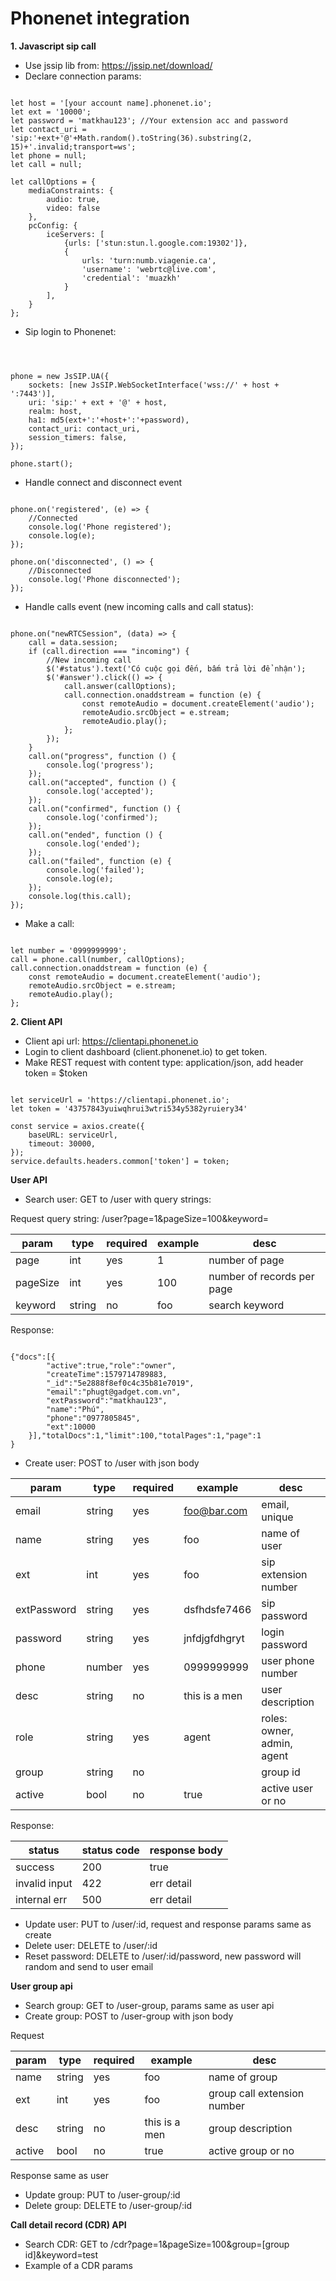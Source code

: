 # Phonenet integration

**1. Javascript sip call**
- Use jssip lib from: https://jssip.net/download/
- Declare connection params:

<pre><code>
let host = '[your account name].phonenet.io';
let ext = '10000';
let password = 'matkhau123'; //Your extension acc and password
let contact_uri = 'sip:'+ext+'@'+Math.random().toString(36).substring(2, 15)+'.invalid;transport=ws';
let phone = null;
let call = null;

let callOptions = {
    mediaConstraints: {
        audio: true,
        video: false
    },
    pcConfig: {
        iceServers: [
            {urls: ['stun:stun.l.google.com:19302']},
            {
                urls: 'turn:numb.viagenie.ca',
                'username': 'webrtc@live.com',
                'credential': 'muazkh'
            }
        ],
    }
};
</code></pre>

- Sip login to Phonenet:
<pre><code>


phone = new JsSIP.UA({
    sockets: [new JsSIP.WebSocketInterface('wss://' + host + ':7443')],
    uri: 'sip:' + ext + '@' + host,
    realm: host,
    ha1: md5(ext+':'+host+':'+password),
    contact_uri: contact_uri,
    session_timers: false,
});

phone.start();
</code></pre>

- Handle connect and disconnect event

<pre><code>
phone.on('registered', (e) => {
    //Connected
    console.log('Phone registered');
    console.log(e);
});

phone.on('disconnected', () => {
    //Disconnected
    console.log('Phone disconnected');
});
</code></pre>

- Handle calls event (new incoming calls and call status):

<pre><code>
phone.on("newRTCSession", (data) => {
    call = data.session;
    if (call.direction === "incoming") {
        //New incoming call
        $('#status').text('Có cuộc gọi đến, bấm trả lời để nhận');
        $('#answer').click(() => {
            call.answer(callOptions);
            call.connection.onaddstream = function (e) {
                const remoteAudio = document.createElement('audio');
                remoteAudio.srcObject = e.stream;
                remoteAudio.play();
            };
        });
    }
    call.on("progress", function () {
        console.log('progress');
    });
    call.on("accepted", function () {
        console.log('accepted');
    });
    call.on("confirmed", function () {
        console.log('confirmed');
    });
    call.on("ended", function () {
        console.log('ended');
    });
    call.on("failed", function (e) {
        console.log('failed');
        console.log(e);
    });
    console.log(this.call);
});
</code></pre>

- Make a call:

<pre><code>
let number = '0999999999';
call = phone.call(number, callOptions);
call.connection.onaddstream = function (e) {
    const remoteAudio = document.createElement('audio');
    remoteAudio.srcObject = e.stream;
    remoteAudio.play();
};
</code></pre>

**2. Client API**
- Client api url: https://clientapi.phonenet.io
- Login to client dashboard (client.phonenet.io) to get token.
- Make REST request with content type: application/json, add header token = $token
<pre><code>
let serviceUrl = 'https://clientapi.phonenet.io';
let token = '43757843yuiwqhrui3wtri534y5382yruiery34'

const service = axios.create({
    baseURL: serviceUrl,
    timeout: 30000,
});
service.defaults.headers.common['token'] = token;
</code></pre>

**User API**
- Search user: GET to /user with query strings: 

Request query string: /user?page=1&pageSize=100&keyword=

| param    | type   | required | example | desc                       |
|----------|--------|----------|---------|----------------------------|
| page     | int    | yes      | 1       | number of page             |
| pageSize | int    | yes      | 100     | number of records per page |
| keyword  | string | no       | foo     | search keyword             |

Response:

<pre><code>
{"docs":[{
        "active":true,"role":"owner",
        "createTime":1579714789883,
        "_id":"5e2888f8ef0c4c35b81e7019",
        "email":"phugt@gadget.com.vn",
        "extPassword":"matkhau123",
        "name":"Phú",
        "phone":"0977805845",
        "ext":10000
    }],"totalDocs":1,"limit":100,"totalPages":1,"page":1
}    
</code></pre>

- Create user: POST to /user with json body

| param       | type    | required | example       | desc                       |
|-------------|---------|----------|---------------|----------------------------|
| email       | string  | yes      | foo@bar.com   | email, unique              |
| name        | string  | yes      | foo           | name of user               |
| ext         | int     | yes      | foo           | sip extension number       |
| extPassword | string  | yes      | dsfhdsfe7466  | sip password               |
| password    | string  | yes      | jnfdjgfdhgryt | login password             |
| phone       | number  | yes      | 0999999999    | user phone number          |
| desc        | string  | no       | this is a men | user description           |
| role        | string  | yes      | agent         | roles: owner, admin, agent |
| group       | string  | no       |               | group id                   |
| active      | bool    | no       | true          | active user or no          |

Response:

| status        | status code | response body |
|---------------|-------------|---------------|
| success       | 200         | true          |
| invalid input | 422         | err detail    |
| internal err  | 500         | err detail    |

- Update user: PUT to /user/:id, request and response params same as create
- Delete user: DELETE to /user/:id
- Reset password: DELETE to /user/:id/password, new password will random and send to user email

**User group api**
- Search group: GET to /user-group, params same as user api
- Create group: POST to /user-group with json body

Request

| param  | type    | required | example       | desc                        |
|--------|---------|----------|---------------|-----------------------------|
| name   | string  | yes      | foo           | name of group               |
| ext    | int     | yes      | foo           | group call extension number |
| desc   | string  | no       | this is a men | group description           |
| active | bool    | no       | true          | active group or no          |

Response same as user

- Update group: PUT to /user-group/:id
- Delete group: DELETE to /user-group/:id

**Call detail record (CDR) API**
- Search CDR: GET to /cdr?page=1&pageSize=100&group=[group id]&keyword=test
- Example of a CDR params

